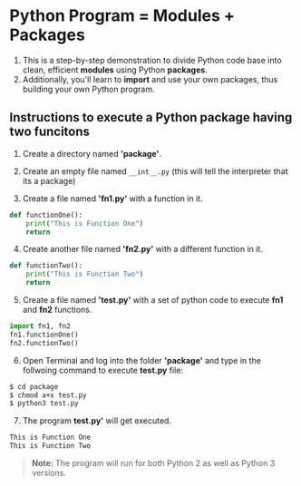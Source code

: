Python Program = Modules + Packages
====

  1. This is a step-by-step demonstration to divide Python code base into clean, efficient __modules__ using Python __packages__.
  2. Additionally, you'll learn to __import__ and use your own packages, thus building your own Python program.

## Instructions to execute a Python package having two funcitons

1. Create a directory named __'package'__.

2. Create an empty file named ```__int__.py``` (this will tell the interpreter that its a package)

3. Create a file named __'fn1.py'__ with a function in it.

```python
def functionOne():
    print("This is Function One")
    return
```

4. Create another file named __'fn2.py'__ with a different function in it.

```python
def functionTwo():
    print("This is Function Two")
    return
```

5. Create a file named __'test.py'__ with a set of python code to execute __fn1__ and __fn2__ functions.

```python
import fn1, fn2
fn1.functionOne()
fn2.functionTwo()
```

6. Open Terminal and log into the folder __'package'__ and type in the follwoing command to execute __test.py__ file:

```bash
$ cd package
$ chmod a+x test.py
$ python3 test.py
```

7. The program __test.py'__ will get executed.

```bash
This is Function One
This is Function Two
```
> **Note:** The program will run for both Python 2 as well as Python 3 versions.
